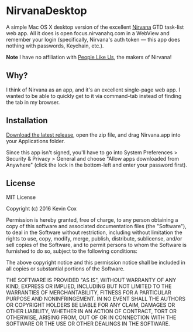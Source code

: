NirvanaDesktop
==============

A simple Mac OS X desktop version of the excellent [Nirvana](https://nirvanahq.com/) GTD task-list web app. All it does is open focus.nirvanahq.com in a WebView and remember your login (specifically, Nirvana's auth token — this app does nothing with passwords, Keychain, etc.).

**Note** I have no affiliation with [People Like Us](http://peoplelikeus.ca/), the makers of Nirvana!

Why?
----

I think of Nirvana as an app, and it's an excellent single-page web app. I wanted to be able to quickly get to it via command-tab instead of finding the tab in my browser.

Installation
------------

[Download the latest release](https://github.com/jibberia/NirvanaDesktop/releases/tag/1.0), open the zip file, and drag Nirvana.app into your Applications folder.

Since this app isn't signed, you'll have to go into System Preferences > Security & Privacy > General and choose "Allow apps downloaded from Anywhere" (click the lock in the bottom-left and enter your password first).

License
-------

MIT License

Copyright (c) 2016 Kevin Cox

Permission is hereby granted, free of charge, to any person obtaining a copy
of this software and associated documentation files (the "Software"), to deal
in the Software without restriction, including without limitation the rights
to use, copy, modify, merge, publish, distribute, sublicense, and/or sell
copies of the Software, and to permit persons to whom the Software is
furnished to do so, subject to the following conditions:

The above copyright notice and this permission notice shall be included in all
copies or substantial portions of the Software.

THE SOFTWARE IS PROVIDED "AS IS", WITHOUT WARRANTY OF ANY KIND, EXPRESS OR
IMPLIED, INCLUDING BUT NOT LIMITED TO THE WARRANTIES OF MERCHANTABILITY,
FITNESS FOR A PARTICULAR PURPOSE AND NONINFRINGEMENT. IN NO EVENT SHALL THE
AUTHORS OR COPYRIGHT HOLDERS BE LIABLE FOR ANY CLAIM, DAMAGES OR OTHER
LIABILITY, WHETHER IN AN ACTION OF CONTRACT, TORT OR OTHERWISE, ARISING FROM,
OUT OF OR IN CONNECTION WITH THE SOFTWARE OR THE USE OR OTHER DEALINGS IN THE
SOFTWARE.
